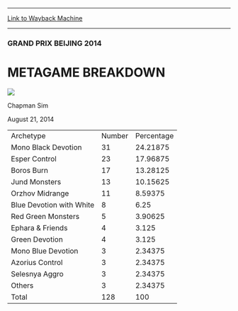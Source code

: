 
---
[Link to Wayback Machine](https://web.archive.org/web/20141031215253/http://magic.wizards.com/en/articles/archive/metagame-breakdown-2014-08-21)

[_metadata_:description]:- "Archetype Number Percentage Mono Black Devotion 31 24.21875 Esper Control 23 17.96875 Boros Burn 17 13.28125 Jund Monsters 13 10.15625 Orzhov Midrange 11 8.59375 Blue Devotion with White 8"
[_metadata_:generator]:- "Drupal 7 (http://drupal.org)"
[_metadata_:node]:- "261051"
[_metadata_:publish_date]:- "2014-08-21"
[_metadata_:source]:- "div-main"
[_metadata_:title]:- "METAGAME BREAKDOWN"
[_metadata_:wayback_capture_timestamp]:- "2014-10-31 21:52:53"
[_metadata_:wayback_raw_url]:- "https://web.archive.org/web/20141031215253id_/http://magic.wizards.com/en/articles/archive/metagame-breakdown-2014-08-21"
[_metadata_:wayback_url]:- "http://magic.wizards.com/en/articles/archive/metagame-breakdown-2014-08-21"
---





### GRAND PRIX BEIJING 2014


METAGAME BREAKDOWN
==================



![](https://media.magic.wizards.com/styles/auth_small/public/images/person/chapman_icon_0.jpg)

Chapman Sim




August 21, 2014
 












|  |  |  |
| --- | --- | --- |
| Archetype | Number | Percentage |
| Mono Black Devotion | 31 | 24.21875 |
| Esper Control | 23 | 17.96875 |
| Boros Burn | 17 | 13.28125 |
| Jund Monsters | 13 | 10.15625 |
| Orzhov Midrange | 11 | 8.59375 |
| Blue Devotion with White | 8 | 6.25 |
| Red Green Monsters | 5 | 3.90625 |
| Ephara & Friends | 4 | 3.125 |
| Green Devotion | 4 | 3.125 |
| Mono Blue Devotion | 3 | 2.34375 |
| Azorius Control | 3 | 2.34375 |
| Selesnya Aggro | 3 | 2.34375 |
| Others | 3 | 2.34375 |
| Total | 128 | 100 |

  






 
 




  







